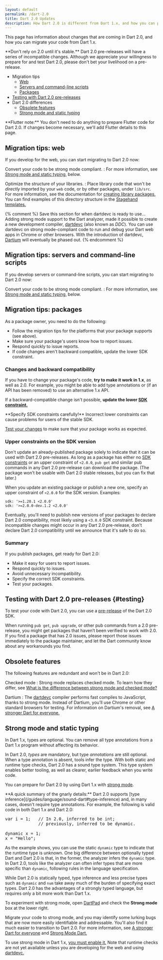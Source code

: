 ```yaml
---
layout: default
permalink: /dart-2.0
title: Dart 2.0 Updates
description: How Dart 2.0 is different from Dart 1.x, and how you can prepare.
---
```


This page has information about changes that are coming in Dart 2.0,
and how you can migrate your code from Dart 1.x.

<aside class="alert alert-warning" markdown="1">
**Don't rely on 2.0 until it's stable.**
Dart 2.0 pre-releases will have a series of incompatible changes.
Although we appreciate your willingness to prepare for and test Dart 2.0,
please don't bet your livelihood on a pre-release.
</aside>

* Migration tips
  * [Web](#migration-tips-web)
  * [Servers and command-line scripts](#migration-tips-servers-and-command-line-scripts)
  * [Packages](#migration-tips-packages)
* [Testing with Dart 2.0 pre-releases](#testing)
* Dart 2.0 differences
  * [Obsolete features](#obsolete-features)
  * [Strong mode and static typing](#strong-mode-and-static-typing)

<aside class="alert alert-info" markdown="1">
**Flutter note:** You don't need to do anything to prepare Flutter code
for Dart 2.0. If changes become necessary,
we'll add Flutter details to this page.
</aside>


## Migration tips: web

If you develop for the web, you can start migrating to Dart 2.0 now:

Convert your code to be strong mode compliant.
: For more information,
  see [Strong mode and static typing](#strong-mode-and-static-typing), below.

Optimize the structure of your libraries.
: Place library code that won't be _directly_ imported by your `web` code,
  or by other packages, under `lib/src`. For more information, see the
  documentation for [creating library packages.][creating library packages]
  You can find examples of this directory structure in the
  [Stagehand templates.][Stagehand templates]

[creating library packages]: /guides/libraries/create-library-packages
[Stagehand templates]: https://github.com/google/stagehand/tree/master/templates

{% comment %}
Save this section for when dartdevc is ready to use...
Adding strong mode support to the Dart analyzer,
made it possible to create a new development compiler,
[dartdevc]({{site.webdev}}/tools/dartdevc) (also known as _DDC_).
You can use dartdevc on strong mode-compliant
code to run and debug your Dart web apps in Chrome or other browsers.
With the introduction of dartdevc,
[Dartium](http://news.dartlang.org/2017/06/a-stronger-dart-for-everyone.html)
will eventually be phased out.
{% endcomment %}

## Migration tips: servers and command-line scripts

If you develop servers or command-line scripts,
you can start migrating to Dart 2.0 now:

Convert your code to be strong mode compliant.
: For more information, see [Strong mode and static
  typing](#strong-mode-and-static-typing), below.

## Migration tips: packages

As a package owner, you need to do the following:

* Follow the migration tips for the platforms that your package supports
  (see above).
* Make sure your package's users know how to report issues.
* Respond quickly to issue reports.
* If code changes aren't backward compatible,
  update the lower SDK constraint.


### Changes and backward compatibility

If you have to change your package's code,
**try to make it work in 1.x**, as well as 2.0.
For example, you might be able to add type annotations
or (if an API has been removed) to use an alternative 1.x API.

If a backward-compatible change isn't possible,
**update the lower [SDK constraint.][SDK constraints]**

<aside class="alert alert-warning" markdown="1">
  **Specify SDK constraints carefully!**
  Incorrect lower constraints can cause problems for users of the stable SDK.
</aside>

[Test your changes](/guides/testing) to make sure that your package works as expected.


### Upper constraints on the SDK version

Don't update an already-published package
solely to indicate that it can be used with Dart 2.0 pre-releases.
As long as a package has either no [SDK constraints][]
or an upper constraint of `<2.0.0`,
`pub get` and similar pub commands in any Dart 2.0 pre-release
can download the package.
(The package won't be usable with Dart 2.0 stable releases,
but you can fix that later.)

When you update an existing package or publish a new one,
specify an upper constraint of `<2.0.0` for the SDK version. Examples:

```
sdk: '>=1.20.1 <2.0.0'
sdk: '>=2.0.0-dev.1.2 <2.0.0'
```

Eventually, you'll need to publish new versions of your packages to
declare Dart 2.0 compatibility, most likely using a `<3.0.0` SDK constraint.
Because incompatible changes might occur in any Dart 2.0 pre-release,
don't declare Dart 2.0 compatibility until we announce that it's safe to do so.

### Summary

If you publish packages, get ready for Dart 2.0:

* Make it easy for users to report issues.
* Respond quickly to issues.
* Avoid unnecessary incompatibility.
* Specify the correct SDK constraints.
* Test your packages.


[pub.dartlang.org]: https://pub.dartlang.org
[SDK constraints]: /tools/pub/pubspec#sdk-constraints
[pubspec format]: /tools/pub/pubspec


## Testing with Dart 2.0 pre-releases {#testing}

To test your code with Dart 2.0, you can use a
[pre-release](/install#about-sdk-release-channels-and-version-strings)
of the Dart 2.0 SDK.

When running `pub get`, `pub upgrade`, or other pub commands
from a 2.0 pre-release, you might get packages that
haven’t been verified to work with 2.0.
If you find a package that has 2.0 issues,
please report those issues immediately to the package maintainer,
and let the Dart community know about any workarounds you find.


## Obsolete features

The following features are redundant and won't be in Dart 2.0:

Checked mode
: Strong mode replaces checked mode. To learn how they differ, see
  [What is the difference between strong mode and checked
  mode?](/guides/language/sound-faq#how-is-it-different-than-checked-mode)

Dartium
: The [dartdevc]({{site.webdev}}/tools/dartdevc) compiler
  performs fast compiles to JavaScript,
  thanks to strong mode. Instead of Dartium, you’ll use Chrome
  or other standard browsers for testing. For information on
  Dartium's removal, see [A stronger Dart for
  everyone.](http://news.dartlang.org/2017/06/a-stronger-dart-for-everyone.html)

## Strong mode and static typing

In Dart 1.x, types are optional. You can remove all type annotations
from a Dart 1.x program without affecting its behavior.

In Dart 2.0, _types_ are mandatory,
but type _annotations_ are still optional.
When a type annotation is absent, tools infer the type.
With both static and runtime type checks,
Dart 2.0 has a sound type system.
This type system enables better tooling, as well as
clearer, earlier feedback when you write code.

You can prepare for Dart 2.0 by using Dart 1.x with
[strong mode](/guides/language/sound-dart).


<aside class="alert alert-info" markdown="1">
**A quick summary of the gnarly details:**
Dart 2.0 supports [type inference](/guides/language/sound-dart#type-inference)
and, in many cases, doesn't require type annotations. For example,
the following is valid code in both Dart 1.x and Dart 2.0:

<pre>
var i = 1;   // In 2.0, inferred to be int;
             // previously, inferred to be dynamic.

dynamic x = 1;
x = "Hello";
</pre>

As the example shows, you can use the static `dynamic` type
to indicate that the runtime type is unknown.
One big difference between optionally typed Dart and Dart 2.0
is that, in the former, the analyzer infers the `dynamic` type.
In Dart 2.0, tools like the analyzer can often infer
types that are more specific than `dynamic`,
following rules in the language specification.

While Dart 2.0 is statically typed, type inference and
less precise types such as `dynamic` and `num`
take away much of the burden of specifying exact types.
Dart 2.0 has the advantages of a strongly typed language,
but requires only a bit more work than Dart 1.x.

To experiment with strong mode,
open [DartPad](https://dartpad.dartlang.org/)
and check the **Strong mode** box at the lower right.
</aside>

Migrate your code to strong mode, and you may identify some
lurking bugs that are now more easily identifiable and addressable.
You'll also find it much easier to transition to Dart 2.0.
For more information, see [A stronger Dart for
everyone](http://news.dartlang.org/2017/06/a-stronger-dart-for-everyone.html)
and [Strong Mode Dart.](/guides/language/sound-dart)

To use strong mode in Dart 1.x, [you must enable
it.](/guides/language/sound-dart#how-to-enable-strong-mode)
Note that runtime checks are not yet available unless you are developing
for the web and using [dartdevc.]({{site.webdev}}/tools/dartdevc)
